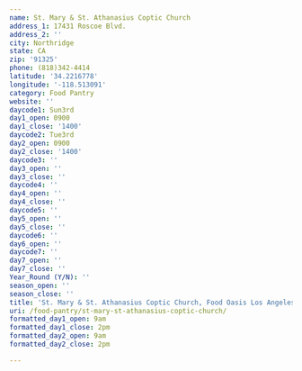 ```yaml
---
name: St. Mary & St. Athanasius Coptic Church
address_1: 17431 Roscoe Blvd.
address_2: ''
city: Northridge
state: CA
zip: '91325'
phone: (818)342-4414
latitude: '34.2216778'
longitude: '-118.513091'
category: Food Pantry
website: ''
daycode1: Sun3rd
day1_open: 0900
day1_close: '1400'
daycode2: Tue3rd
day2_open: 0900
day2_close: '1400'
daycode3: ''
day3_open: ''
day3_close: ''
daycode4: ''
day4_open: ''
day4_close: ''
daycode5: ''
day5_open: ''
day5_close: ''
daycode6: ''
day6_open: ''
daycode7: ''
day7_open: ''
day7_close: ''
Year_Round (Y/N): ''
season_open: ''
season_close: ''
title: 'St. Mary & St. Athanasius Coptic Church, Food Oasis Los Angeles'
uri: /food-pantry/st-mary-st-athanasius-coptic-church/
formatted_day1_open: 9am
formatted_day1_close: 2pm
formatted_day2_open: 9am
formatted_day2_close: 2pm

---
```

